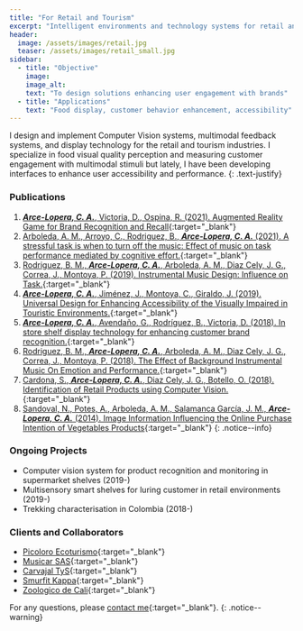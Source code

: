```yaml
---
title: "For Retail and Tourism"
excerpt: "Intelligent environments and technology systems for retail and tourism"
header:
  image: /assets/images/retail.jpg
  teaser: /assets/images/retail_small.jpg
sidebar:
  - title: "Objective"
    image: 
    image_alt: 
    text: "To design solutions enhancing user engagement with brands"
  - title: "Applications"
    text: "Food display, customer behavior enhancement, accessibility"
---
```

I design and implement Computer Vision systems, multimodal feedback systems, and display technology for the retail and
tourism industries. I specialize in food visual quality perception and measuring customer engagement with multimodal 
stimuli but lately, I have been developing interfaces to enhance user accessibility and performance.
{: .text-justify}

### Publications
1. [***Arce-Lopera, C. A.***, Victoria, D., Ospina, R. (2021). Augmented Reality Game for Brand Recognition and Recall](https://doi.org/10.1145/3411763.3451792){:target="_blank"}
2. [Arboleda, A. M., Arroyo, C., Rodriguez, B., ***Arce-Lopera, C. A.*** (2021). A stressful task is when to turn off the music: Effect of music on task performance mediated by cognitive effort.](https://doi.org/10.1177/0305735621996027){:target="_blank"}
3. [Rodriguez, B. M., ***Arce-Lopera, C. A.***, Arboleda, A. M., Diaz Cely, J. G., Correa, J., Montoya, P. (2019). Instrumental Music Design: Influence on Task.](https://doi.org/10.4018/978-1-5225-9069-9.ch015){:target="_blank"}
4. [***Arce-Lopera, C. A.***, Jiménez, J., Montoya, C., Giraldo, J. (2019). Universal Design for Enhancing Accessibility of the Visually Impaired in Touristic Environments.](https://doi.org/10.1007/978-3-030-20227-9_48){:target="_blank"}
5. [***Arce-Lopera, C. A.***, Avendaño, G., Rodríguez, B., Victoria, D. (2018). In store shelf display technology for enhancing customer brand recognition.](https://dl.acm.org/doi/10.1145/3292147.3292186){:target="_blank"}
6. [Rodriguez, B. M., ***Arce-Lopera, C. A.***, Arboleda, A. M., Diaz Cely, J. G., Correa, J., Montoya, P. (2018). The Effect of Background Instrumental Music On Emotion and Performance.](http://www.iadisportal.org/digital-library/the-effect-of-background-instrumental-music-on-emotion-and-performance){:target="_blank"}
7. [Cardona, S., ***Arce-Lopera, C. A.***, Diaz Cely, J. G., Botello, O. (2018). Identification of Retail Products using Computer Vision.](https://www.utb.edu.co/13ccc){:target="_blank"}
8. [Sandoval, N., Potes, A., Arboleda, A. M., Salamanca García, J. M., ***Arce-Lopera, C. A.*** (2014). Image Information Influencing the Online Purchase Intention of Vegetables Products](https://doi.org/10.18046/syt.v12i28.1750){:target="_blank"}
{: .notice--info}

### Ongoing Projects
- Computer vision system for product recognition and monitoring in supermarket shelves (2019-)
- Multisensory smart shelves for luring customer in retail environments (2019-)
- Trekking characterisation in Colombia (2018-)

### Clients and Collaborators
- [Picoloro Ecoturismo](http://picoloro.co/){:target="_blank"}
- [Musicar SAS](https://musicar.com/){:target="_blank"}
- [Carvajal TyS](https://www.carvajaltys.com/){:target="_blank"}
- [Smurfit Kappa](https://www.smurfitkappa.com/co){:target="_blank"}
- [Zoologico de Cali](https://www.zoologicodecali.com.co/){:target="_blank"}
 
For any questions, please [contact me](https://forms.gle/63NYpG1siX6E4KGj8){:target="_blank"}.
{: .notice--warning}